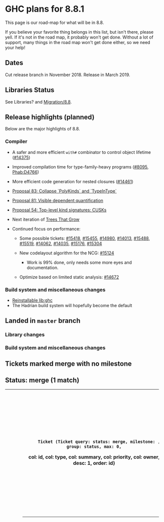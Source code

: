 # GHC plans for 8.8.1






This page is our road-map for what will be in 8.8.



If you believe your favorite thing belongs in this list, but isn't there, please yell.  If it's not in the road map, it probably won't get done.  Without a lot of support, many things in the road map won't get done either, so we need your help!


## Dates



Cut release branch in November 2018. Release in March 2019.


## Libraries Status



See Libraries? and [Migration/8.8](migration/8.8).


## Release highlights (planned)



Below are the major highlights of 8.8.


### Compiler


- A safer and more efficient `with#` combinator to control object lifetime ([\#14375](https://gitlab.staging.haskell.org/ghc/ghc/issues/14375))
- Improved compilation time for type-family-heavy programs ([\#8095](https://gitlab.staging.haskell.org/ghc/ghc/issues/8095), [
  Phab:D4766](https://phabricator.haskell.org/D4766))
- More efficient code generation for nested closures ([\#14461](https://gitlab.staging.haskell.org/ghc/ghc/issues/14461))
- [
  Proposal 83: Collapse \`PolyKinds\` and \`TypeInType\`](https://github.com/ghc-proposals/ghc-proposals/pull/83)
- [
  Proposal 81: Visible dependent quantification](https://github.com/ghc-proposals/ghc-proposals/pull/81)
- [
  Proposal 54: Top-level kind signatures: CUSKs](https://github.com/ghc-proposals/ghc-proposals/pull/54)
- Next iteration of [Trees That Grow](implementing-trees-that-grow)
- Continued focus on performance:

  - Some possible tickets: [\#15418](https://gitlab.staging.haskell.org/ghc/ghc/issues/15418), [\#15455](https://gitlab.staging.haskell.org/ghc/ghc/issues/15455), [\#14980](https://gitlab.staging.haskell.org/ghc/ghc/issues/14980), [\#14013](https://gitlab.staging.haskell.org/ghc/ghc/issues/14013), [\#15488](https://gitlab.staging.haskell.org/ghc/ghc/issues/15488), [\#15519](https://gitlab.staging.haskell.org/ghc/ghc/issues/15519), [\#14062](https://gitlab.staging.haskell.org/ghc/ghc/issues/14062), [\#14035](https://gitlab.staging.haskell.org/ghc/ghc/issues/14035), [\#15176](https://gitlab.staging.haskell.org/ghc/ghc/issues/15176), [\#15304](https://gitlab.staging.haskell.org/ghc/ghc/issues/15304)
  - New codelayout algorithm for the NCG: [\#15124](https://gitlab.staging.haskell.org/ghc/ghc/issues/15124)

    - Work is 99% done, only needs some more eyes and documentation.
  - Optimize based on limited static analysis: [\#14672](https://gitlab.staging.haskell.org/ghc/ghc/issues/14672)

### Build system and miscellaneous changes


- [
  Reinstallable lib:ghc](https://mail.haskell.org/pipermail/ghc-devs/2017-July/014424.html)
- The Hadrian build system will hopefully become the default

## Landed in `master` branch


### Library changes


### Build system and miscellaneous changes


## Tickets marked merge with no milestone




  
  
  
  
  
    

## Status: merge (1 match)


  
  

<table><tr><td>
      </td>
<th>
        
        Ticket (Ticket query: status: merge, milestone: , group: status, max: 0,
col: id, col: type, col: summary, col: priority, col: owner, desc: 1, order: id)
      </th>
<th>
        
        Type (Ticket query: status: merge, milestone: , group: status, max: 0,
col: id, col: type, col: summary, col: priority, col: owner, order: type)
      </th>
<th>
        
        Summary (Ticket query: status: merge, milestone: , group: status,
max: 0, col: id, col: type, col: summary, col: priority, col: owner,
order: summary)
      </th>
<th>
        
        Priority (Ticket query: status: merge, milestone: , group: status,
max: 0, col: id, col: type, col: summary, col: priority, col: owner,
order: priority)
      </th>
<th>
        
        Owner (Ticket query: status: merge, milestone: , group: status, max: 0,
col: id, col: type, col: summary, col: priority, col: owner, order: owner)
      </th>
<td>
    </td>
<td></td>
<td></td>
<td></td>
<td></td></tr>
<tr><td>
                
                  
                    </td>
<th>[\#16094](https://gitlab.staging.haskell.org/ghc/ghc/issues/16094)</th>
<td>
                    
                  
                
                  
                    
                    </td>
<th>
                      
                      
                      
                      
                      
                      
                      
                      
                      bug
                    </th>
<td>
                  
                
                  
                    
                    </td>
<th>
                      [panic! (the 'impossible' happened): for powerpc-unknown-linux getRegister(ppc): I64\[I32\[BaseReg + 812\] + 64\]](https://gitlab.staging.haskell.org/ghc/ghc/issues/16094)
                      
                      
                      
                      
                      
                      
                      
                      
                    </th>
<td>
                  
                
                  
                    
                    </td>
<th>
                      
                      
                      
                      
                      
                      
                      
                      
                      normal
                    </th>
<td>
                  
                
                  
                    
                    </td>
<th>
                      
                      
                      
                      
                      trommler
                      
                      
                      
                      
                    </th>
<td>
                  
                
              </td></tr></table>


  



## Tickets slated for 8.8.1


### merge/patch/upstream




  
  
  
  
  
    

## Status: merge (3 matches)


  
  

<table><tr><td>
      </td>
<th>
        
        Ticket (Ticket query: status: merge, status: patch, status: upstream,
milestone: 8.8.1, group: status, max: 0, col: id, col: type, col: summary,
col: priority, col: differential, col: owner, order: id)
      </th>
<th>
        
        Type (Ticket query: status: merge, status: patch, status: upstream,
milestone: 8.8.1, group: status, max: 0, col: id, col: type, col: summary,
col: priority, col: differential, col: owner, order: type)
      </th>
<th>
        
        Summary (Ticket query: status: merge, status: patch, status: upstream,
milestone: 8.8.1, group: status, max: 0, col: id, col: type, col: summary,
col: priority, col: differential, col: owner, order: summary)
      </th>
<th>
        
        Priority (Ticket query: status: merge, status: patch, status: upstream,
milestone: 8.8.1, group: status, max: 0, col: id, col: type, col: summary,
col: priority, col: differential, col: owner, desc: 1, order: priority)
      </th>
<th>
        
        Differential Rev(s) (Ticket query: status: merge, status: patch,
status: upstream, milestone: 8.8.1, group: status, max: 0, col: id, col: type,
col: summary, col: priority, col: differential, col: owner, order: differential)
      </th>
<th>
        
        Owner (Ticket query: status: merge, status: patch, status: upstream,
milestone: 8.8.1, group: status, max: 0, col: id, col: type, col: summary,
col: priority, col: differential, col: owner, order: owner)
      </th>
<td>
    </td>
<td></td>
<td></td>
<td></td>
<td></td>
<td></td></tr>
<tr><td>
                
                  
                    </td>
<th>[\#15733](https://gitlab.staging.haskell.org/ghc/ghc/issues/15733)</th>
<td>
                    
                  
                
                  
                    
                    </td>
<th>
                      
                      
                      
                      
                      
                      
                      
                      
                      task
                    </th>
<td>
                  
                
                  
                    
                    </td>
<th>
                      [Several links in GHC.Exts.Heap documentation are broken](https://gitlab.staging.haskell.org/ghc/ghc/issues/15733)
                      
                      
                      
                      
                      
                      
                      
                      
                    </th>
<td>
                  
                
                  
                    
                    </td>
<th>
                      
                      
                      
                      
                      
                      
                      
                      
                      normal
                    </th>
<td>
                  
                
                  
                    
                    </td>
<th>
                      
                      
                      
                      
                      
                      
                      D5257
                      
                      
                    </th>
<td>
                  
                
                  
                    
                    </td>
<th>
                      
                      
                      
                      
                      
                      
                      
                      
                      
                    </th>
<td>
                  
                
              </td></tr>
<tr><td>
                
                  
                    </td>
<th>[\#15897](https://gitlab.staging.haskell.org/ghc/ghc/issues/15897)</th>
<td>
                    
                  
                
                  
                    
                    </td>
<th>
                      
                      
                      
                      
                      
                      
                      
                      
                      bug
                    </th>
<td>
                  
                
                  
                    
                    </td>
<th>
                      [Negative MUT time in +RTS -s -RTS when heap profiling is enabled](https://gitlab.staging.haskell.org/ghc/ghc/issues/15897)
                      
                      
                      
                      
                      
                      
                      
                      
                    </th>
<td>
                  
                
                  
                    
                    </td>
<th>
                      
                      
                      
                      
                      
                      
                      
                      
                      normal
                    </th>
<td>
                  
                
                  
                    
                    </td>
<th>
                      
                      
                      
                      
                      
                      
                      
                      
                      
                    </th>
<td>
                  
                
                  
                    
                    </td>
<th>
                      
                      
                      
                      
                      
                      
                      
                      
                      
                    </th>
<td>
                  
                
              </td></tr>
<tr><td>
                
                  
                    </td>
<th>[\#16183](https://gitlab.staging.haskell.org/ghc/ghc/issues/16183)</th>
<td>
                    
                  
                
                  
                    
                    </td>
<th>
                      
                      
                      
                      
                      
                      
                      
                      
                      bug
                    </th>
<td>
                  
                
                  
                    
                    </td>
<th>
                      [GHC HEAD regression: -ddump-splices incorrectly parenthesizes HsKindSig applications](https://gitlab.staging.haskell.org/ghc/ghc/issues/16183)
                      
                      
                      
                      
                      
                      
                      
                      
                    </th>
<td>
                  
                
                  
                    
                    </td>
<th>
                      
                      
                      
                      
                      
                      
                      
                      
                      normal
                    </th>
<td>
                  
                
                  
                    
                    </td>
<th>
                      
                      
                      
                      
                      
                      
                      [
https://gitlab.haskell.org/ghc/ghc/merge\_requests/121](https://gitlab.haskell.org/ghc/ghc/merge_requests/121)
                      
                      
                    </th>
<td>
                  
                
                  
                    
                    </td>
<th>
                      
                      
                      
                      
                      
                      
                      
                      
                      
                    </th>
<td>
                  
                
              </td></tr>
<tr><td>
          </td>
<th>
            
    

## Status: patch (12 matches)


  
          </th>
<td>
        </td>
<td></td>
<td></td>
<td></td>
<td></td>
<td></td>
<td></td>
<td></td>
<td></td>
<td></td>
<td></td></tr>
<tr><td>
      </td>
<th>
        
        Ticket (Ticket query: status: merge, status: patch, status: upstream,
milestone: 8.8.1, group: status, max: 0, col: id, col: type, col: summary,
col: priority, col: differential, col: owner, order: id)
      </th>
<th>
        
        Type (Ticket query: status: merge, status: patch, status: upstream,
milestone: 8.8.1, group: status, max: 0, col: id, col: type, col: summary,
col: priority, col: differential, col: owner, order: type)
      </th>
<th>
        
        Summary (Ticket query: status: merge, status: patch, status: upstream,
milestone: 8.8.1, group: status, max: 0, col: id, col: type, col: summary,
col: priority, col: differential, col: owner, order: summary)
      </th>
<th>
        
        Priority (Ticket query: status: merge, status: patch, status: upstream,
milestone: 8.8.1, group: status, max: 0, col: id, col: type, col: summary,
col: priority, col: differential, col: owner, desc: 1, order: priority)
      </th>
<th>
        
        Differential Rev(s) (Ticket query: status: merge, status: patch,
status: upstream, milestone: 8.8.1, group: status, max: 0, col: id, col: type,
col: summary, col: priority, col: differential, col: owner, order: differential)
      </th>
<th>
        
        Owner (Ticket query: status: merge, status: patch, status: upstream,
milestone: 8.8.1, group: status, max: 0, col: id, col: type, col: summary,
col: priority, col: differential, col: owner, order: owner)
      </th>
<td>
    </td>
<td></td>
<td></td>
<td></td>
<td></td>
<td></td></tr>
<tr><td>
                
                  
                    </td>
<th>[\#16022](https://gitlab.staging.haskell.org/ghc/ghc/issues/16022)</th>
<td>
                    
                  
                
                  
                    
                    </td>
<th>
                      
                      
                      
                      
                      
                      
                      
                      
                      bug
                    </th>
<td>
                  
                
                  
                    
                    </td>
<th>
                      [Hadrian appears to link against libffi unconditionally](https://gitlab.staging.haskell.org/ghc/ghc/issues/16022)
                      
                      
                      
                      
                      
                      
                      
                      
                    </th>
<td>
                  
                
                  
                    
                    </td>
<th>
                      
                      
                      
                      
                      
                      
                      
                      
                      highest
                    </th>
<td>
                  
                
                  
                    
                    </td>
<th>
                      
                      
                      
                      
                      
                      
                      [ Phab:D5427](https://phabricator.haskell.org/D5427)
                      
                      
                    </th>
<td>
                  
                
                  
                    
                    </td>
<th>
                      
                      
                      
                      
                      
                      
                      
                      
                      
                    </th>
<td>
                  
                
              </td></tr>
<tr><td>
                
                  
                    </td>
<th>[\#16188](https://gitlab.staging.haskell.org/ghc/ghc/issues/16188)</th>
<td>
                    
                  
                
                  
                    
                    </td>
<th>
                      
                      
                      
                      
                      
                      
                      
                      
                      bug
                    </th>
<td>
                  
                
                  
                    
                    </td>
<th>
                      [GHC HEAD-only panic (buildKindCoercion)](https://gitlab.staging.haskell.org/ghc/ghc/issues/16188)
                      
                      
                      
                      
                      
                      
                      
                      
                    </th>
<td>
                  
                
                  
                    
                    </td>
<th>
                      
                      
                      
                      
                      
                      
                      
                      
                      highest
                    </th>
<td>
                  
                
                  
                    
                    </td>
<th>
                      
                      
                      
                      
                      
                      
                      [
https://gitlab.haskell.org/ghc/ghc/merge\_requests/207](https://gitlab.haskell.org/ghc/ghc/merge_requests/207)
                      
                      
                    </th>
<td>
                  
                
                  
                    
                    </td>
<th>
                      
                      
                      
                      
                      goldfire
                      
                      
                      
                      
                    </th>
<td>
                  
                
              </td></tr>
<tr><td>
                
                  
                    </td>
<th>[\#16204](https://gitlab.staging.haskell.org/ghc/ghc/issues/16204)</th>
<td>
                    
                  
                
                  
                    
                    </td>
<th>
                      
                      
                      
                      
                      
                      
                      
                      
                      bug
                    </th>
<td>
                  
                
                  
                    
                    </td>
<th>
                      [GHC HEAD-only Core Lint error (Argument value doesn't match argument type)](https://gitlab.staging.haskell.org/ghc/ghc/issues/16204)
                      
                      
                      
                      
                      
                      
                      
                      
                    </th>
<td>
                  
                
                  
                    
                    </td>
<th>
                      
                      
                      
                      
                      
                      
                      
                      
                      highest
                    </th>
<td>
                  
                
                  
                    
                    </td>
<th>
                      
                      
                      
                      
                      
                      
                      [
https://gitlab.haskell.org/ghc/ghc/merge\_requests/207](https://gitlab.haskell.org/ghc/ghc/merge_requests/207)
                      
                      
                    </th>
<td>
                  
                
                  
                    
                    </td>
<th>
                      
                      
                      
                      
                      
                      
                      
                      
                      
                    </th>
<td>
                  
                
              </td></tr>
<tr><td>
                
                  
                    </td>
<th>[\#16218](https://gitlab.staging.haskell.org/ghc/ghc/issues/16218)</th>
<td>
                    
                  
                
                  
                    
                    </td>
<th>
                      
                      
                      
                      
                      
                      
                      
                      
                      bug
                    </th>
<td>
                  
                
                  
                    
                    </td>
<th>
                      [T16180 is broken on Darwin](https://gitlab.staging.haskell.org/ghc/ghc/issues/16218)
                      
                      
                      
                      
                      
                      
                      
                      
                    </th>
<td>
                  
                
                  
                    
                    </td>
<th>
                      
                      
                      
                      
                      
                      
                      
                      
                      highest
                    </th>
<td>
                  
                
                  
                    
                    </td>
<th>
                      
                      
                      
                      
                      
                      
                      [
https://gitlab.haskell.org/ghc/ghc/merge\_requests/195](https://gitlab.haskell.org/ghc/ghc/merge_requests/195)
                      
                      
                    </th>
<td>
                  
                
                  
                    
                    </td>
<th>
                      
                      
                      
                      
                      
                      
                      
                      
                      
                    </th>
<td>
                  
                
              </td></tr>
<tr><td>
                
                  
                    </td>
<th>[\#16225](https://gitlab.staging.haskell.org/ghc/ghc/issues/16225)</th>
<td>
                    
                  
                
                  
                    
                    </td>
<th>
                      
                      
                      
                      
                      
                      
                      
                      
                      bug
                    </th>
<td>
                  
                
                  
                    
                    </td>
<th>
                      [GHC HEAD-only Core Lint error (Trans coercion mis-match)](https://gitlab.staging.haskell.org/ghc/ghc/issues/16225)
                      
                      
                      
                      
                      
                      
                      
                      
                    </th>
<td>
                  
                
                  
                    
                    </td>
<th>
                      
                      
                      
                      
                      
                      
                      
                      
                      highest
                    </th>
<td>
                  
                
                  
                    
                    </td>
<th>
                      
                      
                      
                      
                      
                      
                      [
https://gitlab.haskell.org/ghc/ghc/merge\_requests/207](https://gitlab.haskell.org/ghc/ghc/merge_requests/207)
                      
                      
                    </th>
<td>
                  
                
                  
                    
                    </td>
<th>
                      
                      
                      
                      
                      
                      
                      
                      
                      
                    </th>
<td>
                  
                
              </td></tr>
<tr><td>
                
                  
                    </td>
<th>[\#11126](https://gitlab.staging.haskell.org/ghc/ghc/issues/11126)</th>
<td>
                    
                  
                
                  
                    
                    </td>
<th>
                      
                      
                      
                      
                      
                      
                      
                      
                      bug
                    </th>
<td>
                  
                
                  
                    
                    </td>
<th>
                      [Entered absent arg in a Repa program](https://gitlab.staging.haskell.org/ghc/ghc/issues/11126)
                      
                      
                      
                      
                      
                      
                      
                      
                    </th>
<td>
                  
                
                  
                    
                    </td>
<th>
                      
                      
                      
                      
                      
                      
                      
                      
                      high
                    </th>
<td>
                  
                
                  
                    
                    </td>
<th>
                      
                      
                      
                      
                      
                      
                      [ Phab:D3221](https://phabricator.haskell.org/D3221)
                      
                      
                    </th>
<td>
                  
                
                  
                    
                    </td>
<th>
                      
                      
                      
                      
                      bgamari
                      
                      
                      
                      
                    </th>
<td>
                  
                
              </td></tr>
<tr><td>
                
                  
                    </td>
<th>[\#16195](https://gitlab.staging.haskell.org/ghc/ghc/issues/16195)</th>
<td>
                    
                  
                
                  
                    
                    </td>
<th>
                      
                      
                      
                      
                      
                      
                      
                      
                      bug
                    </th>
<td>
                  
                
                  
                    
                    </td>
<th>
                      [Program with trivial polymorphism leads to out of scope dictionary](https://gitlab.staging.haskell.org/ghc/ghc/issues/16195)
                      
                      
                      
                      
                      
                      
                      
                      
                    </th>
<td>
                  
                
                  
                    
                    </td>
<th>
                      
                      
                      
                      
                      
                      
                      
                      
                      high
                    </th>
<td>
                  
                
                  
                    
                    </td>
<th>
                      
                      
                      
                      
                      
                      
                      
                      
                      
                    </th>
<td>
                  
                
                  
                    
                    </td>
<th>
                      
                      
                      
                      
                      
                      
                      
                      
                      
                    </th>
<td>
                  
                
              </td></tr>
<tr><td>
                
                  
                    </td>
<th>[\#9832](https://gitlab.staging.haskell.org/ghc/ghc/issues/9832)</th>
<td>
                    
                  
                
                  
                    
                    </td>
<th>
                      
                      
                      
                      
                      
                      
                      
                      
                      task
                    </th>
<td>
                  
                
                  
                    
                    </td>
<th>
                      [Get rid of PERL dependency of \`ghc-split\`](https://gitlab.staging.haskell.org/ghc/ghc/issues/9832)
                      
                      
                      
                      
                      
                      
                      
                      
                    </th>
<td>
                  
                
                  
                    
                    </td>
<th>
                      
                      
                      
                      
                      
                      
                      
                      
                      normal
                    </th>
<td>
                  
                
                  
                    
                    </td>
<th>
                      
                      
                      
                      
                      
                      
                      [ Phab:D2768](https://phabricator.haskell.org/D2768)
                      
                      
                    </th>
<td>
                  
                
                  
                    
                    </td>
<th>
                      
                      
                      
                      
                      dobenour
                      
                      
                      
                      
                    </th>
<td>
                  
                
              </td></tr>
<tr><td>
                
                  
                    </td>
<th>[\#10857](https://gitlab.staging.haskell.org/ghc/ghc/issues/10857)</th>
<td>
                    
                  
                
                  
                    
                    </td>
<th>
                      
                      
                      
                      
                      
                      
                      
                      
                      bug
                    </th>
<td>
                  
                
                  
                    
                    </td>
<th>
                      ["ghci -XMonomorphismRestriction" doesn't turn on the monomorphism restriction](https://gitlab.staging.haskell.org/ghc/ghc/issues/10857)
                      
                      
                      
                      
                      
                      
                      
                      
                    </th>
<td>
                  
                
                  
                    
                    </td>
<th>
                      
                      
                      
                      
                      
                      
                      
                      
                      normal
                    </th>
<td>
                  
                
                  
                    
                    </td>
<th>
                      
                      
                      
                      
                      
                      
                      Gitlab Merge Request 35
                      
                      
                    </th>
<td>
                  
                
                  
                    
                    </td>
<th>
                      
                      
                      
                      
                      RolandSenn
                      
                      
                      
                      
                    </th>
<td>
                  
                
              </td></tr>
<tr><td>
                
                  
                    </td>
<th>[\#15656](https://gitlab.staging.haskell.org/ghc/ghc/issues/15656)</th>
<td>
                    
                  
                
                  
                    
                    </td>
<th>
                      
                      
                      
                      
                      
                      
                      
                      
                      task
                    </th>
<td>
                  
                
                  
                    
                    </td>
<th>
                      [Extend -Wall with incomplete-uni-patterns and incomplete-record-updates](https://gitlab.staging.haskell.org/ghc/ghc/issues/15656)
                      
                      
                      
                      
                      
                      
                      
                      
                    </th>
<td>
                  
                
                  
                    
                    </td>
<th>
                      
                      
                      
                      
                      
                      
                      
                      
                      normal
                    </th>
<td>
                  
                
                  
                    
                    </td>
<th>
                      
                      
                      
                      
                      
                      
                      [ Phab:D5415](https://phabricator.haskell.org/D5415)
                      
                      
                    </th>
<td>
                  
                
                  
                    
                    </td>
<th>
                      
                      
                      
                      
                      ckoparkar
                      
                      
                      
                      
                    </th>
<td>
                  
                
              </td></tr>
<tr><td>
                
                  
                    </td>
<th>[\#15896](https://gitlab.staging.haskell.org/ghc/ghc/issues/15896)</th>
<td>
                    
                  
                
                  
                    
                    </td>
<th>
                      
                      
                      
                      
                      
                      
                      
                      
                      task
                    </th>
<td>
                  
                
                  
                    
                    </td>
<th>
                      [GHC API: add function to allow looking up Name for Located RdrName](https://gitlab.staging.haskell.org/ghc/ghc/issues/15896)
                      
                      
                      
                      
                      
                      
                      
                      
                    </th>
<td>
                  
                
                  
                    
                    </td>
<th>
                      
                      
                      
                      
                      
                      
                      
                      
                      normal
                    </th>
<td>
                  
                
                  
                    
                    </td>
<th>
                      
                      
                      
                      
                      
                      
                      [ Phab:D5330](https://phabricator.haskell.org/D5330)
                      
                      
                    </th>
<td>
                  
                
                  
                    
                    </td>
<th>
                      
                      
                      
                      
                      alanz
                      
                      
                      
                      
                    </th>
<td>
                  
                
              </td></tr>
<tr><td>
                
                  
                    </td>
<th>[\#16001](https://gitlab.staging.haskell.org/ghc/ghc/issues/16001)</th>
<td>
                    
                  
                
                  
                    
                    </td>
<th>
                      
                      
                      
                      
                      
                      
                      
                      
                      bug
                    </th>
<td>
                  
                
                  
                    
                    </td>
<th>
                      [hadrian doesn't support setting intree gmp configuration explicitly](https://gitlab.staging.haskell.org/ghc/ghc/issues/16001)
                      
                      
                      
                      
                      
                      
                      
                      
                    </th>
<td>
                  
                
                  
                    
                    </td>
<th>
                      
                      
                      
                      
                      
                      
                      
                      
                      normal
                    </th>
<td>
                  
                
                  
                    
                    </td>
<th>
                      
                      
                      
                      
                      
                      
                      [ Phab:D5417](https://phabricator.haskell.org/D5417)
                      
                      
                    </th>
<td>
                  
                
                  
                    
                    </td>
<th>
                      
                      
                      
                      
                      
                      
                      
                      
                      
                    </th>
<td>
                  
                
              </td></tr>
<tr><td>
          </td>
<th>
            
    

## Status: upstream (5 matches)


  
          </th>
<td>
        </td>
<td></td>
<td></td>
<td></td>
<td></td>
<td></td>
<td></td>
<td></td>
<td></td>
<td></td>
<td></td></tr>
<tr><td>
      </td>
<th>
        
        Ticket (Ticket query: status: merge, status: patch, status: upstream,
milestone: 8.8.1, group: status, max: 0, col: id, col: type, col: summary,
col: priority, col: differential, col: owner, order: id)
      </th>
<th>
        
        Type (Ticket query: status: merge, status: patch, status: upstream,
milestone: 8.8.1, group: status, max: 0, col: id, col: type, col: summary,
col: priority, col: differential, col: owner, order: type)
      </th>
<th>
        
        Summary (Ticket query: status: merge, status: patch, status: upstream,
milestone: 8.8.1, group: status, max: 0, col: id, col: type, col: summary,
col: priority, col: differential, col: owner, order: summary)
      </th>
<th>
        
        Priority (Ticket query: status: merge, status: patch, status: upstream,
milestone: 8.8.1, group: status, max: 0, col: id, col: type, col: summary,
col: priority, col: differential, col: owner, desc: 1, order: priority)
      </th>
<th>
        
        Differential Rev(s) (Ticket query: status: merge, status: patch,
status: upstream, milestone: 8.8.1, group: status, max: 0, col: id, col: type,
col: summary, col: priority, col: differential, col: owner, order: differential)
      </th>
<th>
        
        Owner (Ticket query: status: merge, status: patch, status: upstream,
milestone: 8.8.1, group: status, max: 0, col: id, col: type, col: summary,
col: priority, col: differential, col: owner, order: owner)
      </th>
<td>
    </td>
<td></td>
<td></td>
<td></td>
<td></td>
<td></td></tr>
<tr><td>
                
                  
                    </td>
<th>[\#13897](https://gitlab.staging.haskell.org/ghc/ghc/issues/13897)</th>
<td>
                    
                  
                
                  
                    
                    </td>
<th>
                      
                      
                      
                      
                      
                      
                      
                      
                      task
                    </th>
<td>
                  
                
                  
                    
                    </td>
<th>
                      [Ship check-ppr in bindist and compile during testsuite run](https://gitlab.staging.haskell.org/ghc/ghc/issues/13897)
                      
                      
                      
                      
                      
                      
                      
                      
                    </th>
<td>
                  
                
                  
                    
                    </td>
<th>
                      
                      
                      
                      
                      
                      
                      
                      
                      high
                    </th>
<td>
                  
                
                  
                    
                    </td>
<th>
                      
                      
                      
                      
                      
                      
                      [ Phab:D4039](https://phabricator.haskell.org/D4039)
                      
                      
                    </th>
<td>
                  
                
                  
                    
                    </td>
<th>
                      
                      
                      
                      
                      alanz
                      
                      
                      
                      
                    </th>
<td>
                  
                
              </td></tr>
<tr><td>
                
                  
                    </td>
<th>[\#9775](https://gitlab.staging.haskell.org/ghc/ghc/issues/9775)</th>
<td>
                    
                  
                
                  
                    
                    </td>
<th>
                      
                      
                      
                      
                      
                      
                      
                      
                      bug
                    </th>
<td>
                  
                
                  
                    
                    </td>
<th>
                      ["Failed to remove" errors during Windows build from hsc2hs](https://gitlab.staging.haskell.org/ghc/ghc/issues/9775)
                      
                      
                      
                      
                      
                      
                      
                      
                    </th>
<td>
                  
                
                  
                    
                    </td>
<th>
                      
                      
                      
                      
                      
                      
                      
                      
                      normal
                    </th>
<td>
                  
                
                  
                    
                    </td>
<th>
                      
                      
                      
                      
                      
                      
                      
                      
                      
                    </th>
<td>
                  
                
                  
                    
                    </td>
<th>
                      
                      
                      
                      
                      
                      
                      
                      
                      
                    </th>
<td>
                  
                
              </td></tr>
<tr><td>
                
                  
                    </td>
<th>[\#10822](https://gitlab.staging.haskell.org/ghc/ghc/issues/10822)</th>
<td>
                    
                  
                
                  
                    
                    </td>
<th>
                      
                      
                      
                      
                      
                      
                      
                      
                      bug
                    </th>
<td>
                  
                
                  
                    
                    </td>
<th>
                      [GHC inconsistently handles \\\\?\\ for long paths on Windows](https://gitlab.staging.haskell.org/ghc/ghc/issues/10822)
                      
                      
                      
                      
                      
                      
                      
                      
                    </th>
<td>
                  
                
                  
                    
                    </td>
<th>
                      
                      
                      
                      
                      
                      
                      
                      
                      normal
                    </th>
<td>
                  
                
                  
                    
                    </td>
<th>
                      
                      
                      
                      
                      
                      
                      [ Phab:D4416](https://phabricator.haskell.org/D4416)
                      
                      
                    </th>
<td>
                  
                
                  
                    
                    </td>
<th>
                      
                      
                      
                      
                      
                      
                      
                      
                      
                    </th>
<td>
                  
                
              </td></tr>
<tr><td>
                
                  
                    </td>
<th>[\#12965](https://gitlab.staging.haskell.org/ghc/ghc/issues/12965)</th>
<td>
                    
                  
                
                  
                    
                    </td>
<th>
                      
                      
                      
                      
                      
                      
                      
                      
                      bug
                    </th>
<td>
                  
                
                  
                    
                    </td>
<th>
                      [String merging broken on Windows](https://gitlab.staging.haskell.org/ghc/ghc/issues/12965)
                      
                      
                      
                      
                      
                      
                      
                      
                    </th>
<td>
                  
                
                  
                    
                    </td>
<th>
                      
                      
                      
                      
                      
                      
                      
                      
                      normal
                    </th>
<td>
                  
                
                  
                    
                    </td>
<th>
                      
                      
                      
                      
                      
                      
                      [ Phab:D3384](https://phabricator.haskell.org/D3384)
                      
                      
                    </th>
<td>
                  
                
                  
                    
                    </td>
<th>
                      
                      
                      
                      
                      
                      
                      
                      
                      
                    </th>
<td>
                  
                
              </td></tr>
<tr><td>
                
                  
                    </td>
<th>[\#15074](https://gitlab.staging.haskell.org/ghc/ghc/issues/15074)</th>
<td>
                    
                  
                
                  
                    
                    </td>
<th>
                      
                      
                      
                      
                      
                      
                      
                      
                      bug
                    </th>
<td>
                  
                
                  
                    
                    </td>
<th>
                      [Possible uninitialised values in ffi64.c](https://gitlab.staging.haskell.org/ghc/ghc/issues/15074)
                      
                      
                      
                      
                      
                      
                      
                      
                    </th>
<td>
                  
                
                  
                    
                    </td>
<th>
                      
                      
                      
                      
                      
                      
                      
                      
                      normal
                    </th>
<td>
                  
                
                  
                    
                    </td>
<th>
                      
                      
                      
                      
                      
                      
                      
                      
                      
                    </th>
<td>
                  
                
                  
                    
                    </td>
<th>
                      
                      
                      
                      
                      
                      
                      
                      
                      
                    </th>
<td>
                  
                
              </td></tr></table>


  



### new




  
  
  
  
  
    

## Status: new (35 matches)


  
  

<table><tr><td>
      </td>
<th>
        
        Ticket (Ticket query: status: new, milestone: 8.8.1, group: status,
max: 0, col: id, col: type, col: summary, col: priority, col: owner, order: id)
      </th>
<th>
        
        Type (Ticket query: status: new, milestone: 8.8.1, group: status,
max: 0, col: id, col: type, col: summary, col: priority, col: owner,
order: type)
      </th>
<th>
        
        Summary (Ticket query: status: new, milestone: 8.8.1, group: status,
max: 0, col: id, col: type, col: summary, col: priority, col: owner,
order: summary)
      </th>
<th>
        
        Priority (Ticket query: status: new, milestone: 8.8.1, group: status,
max: 0, col: id, col: type, col: summary, col: priority, col: owner, desc: 1,
order: priority)
      </th>
<th>
        
        Owner (Ticket query: status: new, milestone: 8.8.1, group: status,
max: 0, col: id, col: type, col: summary, col: priority, col: owner,
order: owner)
      </th>
<td>
    </td>
<td></td>
<td></td>
<td></td>
<td></td></tr>
<tr><td>
                
                  
                    </td>
<th>[\#14375](https://gitlab.staging.haskell.org/ghc/ghc/issues/14375)</th>
<td>
                    
                  
                
                  
                    
                    </td>
<th>
                      
                      
                      
                      
                      
                      
                      
                      
                      bug
                    </th>
<td>
                  
                
                  
                    
                    </td>
<th>
                      [Implement with\# primop](https://gitlab.staging.haskell.org/ghc/ghc/issues/14375)
                      
                      
                      
                      
                      
                      
                      
                      
                    </th>
<td>
                  
                
                  
                    
                    </td>
<th>
                      
                      
                      
                      
                      
                      
                      
                      
                      highest
                    </th>
<td>
                  
                
                  
                    
                    </td>
<th>
                      
                      
                      
                      
                      bgamari
                      
                      
                      
                      
                    </th>
<td>
                  
                
              </td></tr>
<tr><td>
                
                  
                    </td>
<th>[\#15064](https://gitlab.staging.haskell.org/ghc/ghc/issues/15064)</th>
<td>
                    
                  
                
                  
                    
                    </td>
<th>
                      
                      
                      
                      
                      
                      
                      
                      
                      bug
                    </th>
<td>
                  
                
                  
                    
                    </td>
<th>
                      [T8089 mysteriously fails when GHC is built with LLVM](https://gitlab.staging.haskell.org/ghc/ghc/issues/15064)
                      
                      
                      
                      
                      
                      
                      
                      
                    </th>
<td>
                  
                
                  
                    
                    </td>
<th>
                      
                      
                      
                      
                      
                      
                      
                      
                      highest
                    </th>
<td>
                  
                
                  
                    
                    </td>
<th>
                      
                      
                      
                      
                      osa1
                      
                      
                      
                      
                    </th>
<td>
                  
                
              </td></tr>
<tr><td>
                
                  
                    </td>
<th>[\#15779](https://gitlab.staging.haskell.org/ghc/ghc/issues/15779)</th>
<td>
                    
                  
                
                  
                    
                    </td>
<th>
                      
                      
                      
                      
                      
                      
                      
                      
                      task
                    </th>
<td>
                  
                
                  
                    
                    </td>
<th>
                      [Follow-ups to D5169](https://gitlab.staging.haskell.org/ghc/ghc/issues/15779)
                      
                      
                      
                      
                      
                      
                      
                      
                    </th>
<td>
                  
                
                  
                    
                    </td>
<th>
                      
                      
                      
                      
                      
                      
                      
                      
                      highest
                    </th>
<td>
                  
                
                  
                    
                    </td>
<th>
                      
                      
                      
                      
                      
                      
                      
                      
                      
                    </th>
<td>
                  
                
              </td></tr>
<tr><td>
                
                  
                    </td>
<th>[\#15919](https://gitlab.staging.haskell.org/ghc/ghc/issues/15919)</th>
<td>
                    
                  
                
                  
                    
                    </td>
<th>
                      
                      
                      
                      
                      
                      
                      
                      
                      task
                    </th>
<td>
                  
                
                  
                    
                    </td>
<th>
                      [Deprecate split objects](https://gitlab.staging.haskell.org/ghc/ghc/issues/15919)
                      
                      
                      
                      
                      
                      
                      
                      
                    </th>
<td>
                  
                
                  
                    
                    </td>
<th>
                      
                      
                      
                      
                      
                      
                      
                      
                      highest
                    </th>
<td>
                  
                
                  
                    
                    </td>
<th>
                      
                      
                      
                      
                      
                      
                      
                      
                      
                    </th>
<td>
                  
                
              </td></tr>
<tr><td>
                
                  
                    </td>
<th>[\#15948](https://gitlab.staging.haskell.org/ghc/ghc/issues/15948)</th>
<td>
                    
                  
                
                  
                    
                    </td>
<th>
                      
                      
                      
                      
                      
                      
                      
                      
                      bug
                    </th>
<td>
                  
                
                  
                    
                    </td>
<th>
                      [Hadrian build fails on Windows when invoked without --configure flag](https://gitlab.staging.haskell.org/ghc/ghc/issues/15948)
                      
                      
                      
                      
                      
                      
                      
                      
                    </th>
<td>
                  
                
                  
                    
                    </td>
<th>
                      
                      
                      
                      
                      
                      
                      
                      
                      highest
                    </th>
<td>
                  
                
                  
                    
                    </td>
<th>
                      
                      
                      
                      
                      
                      
                      
                      
                      
                    </th>
<td>
                  
                
              </td></tr>
<tr><td>
                
                  
                    </td>
<th>[\#16051](https://gitlab.staging.haskell.org/ghc/ghc/issues/16051)</th>
<td>
                    
                  
                
                  
                    
                    </td>
<th>
                      
                      
                      
                      
                      
                      
                      
                      
                      bug
                    </th>
<td>
                  
                
                  
                    
                    </td>
<th>
                      [Cross compilation broken under Hadrian](https://gitlab.staging.haskell.org/ghc/ghc/issues/16051)
                      
                      
                      
                      
                      
                      
                      
                      
                    </th>
<td>
                  
                
                  
                    
                    </td>
<th>
                      
                      
                      
                      
                      
                      
                      
                      
                      highest
                    </th>
<td>
                  
                
                  
                    
                    </td>
<th>
                      
                      
                      
                      
                      
                      
                      
                      
                      
                    </th>
<td>
                  
                
              </td></tr>
<tr><td>
                
                  
                    </td>
<th>[\#16058](https://gitlab.staging.haskell.org/ghc/ghc/issues/16058)</th>
<td>
                    
                  
                
                  
                    
                    </td>
<th>
                      
                      
                      
                      
                      
                      
                      
                      
                      bug
                    </th>
<td>
                  
                
                  
                    
                    </td>
<th>
                      [GHC built on macOS Mojave nondeterministically segfaults](https://gitlab.staging.haskell.org/ghc/ghc/issues/16058)
                      
                      
                      
                      
                      
                      
                      
                      
                    </th>
<td>
                  
                
                  
                    
                    </td>
<th>
                      
                      
                      
                      
                      
                      
                      
                      
                      highest
                    </th>
<td>
                  
                
                  
                    
                    </td>
<th>
                      
                      
                      
                      
                      
                      
                      
                      
                      
                    </th>
<td>
                  
                
              </td></tr>
<tr><td>
                
                  
                    </td>
<th>[\#16201](https://gitlab.staging.haskell.org/ghc/ghc/issues/16201)</th>
<td>
                    
                  
                
                  
                    
                    </td>
<th>
                      
                      
                      
                      
                      
                      
                      
                      
                      bug
                    </th>
<td>
                  
                
                  
                    
                    </td>
<th>
                      [ghci063 failing on Darwin](https://gitlab.staging.haskell.org/ghc/ghc/issues/16201)
                      
                      
                      
                      
                      
                      
                      
                      
                    </th>
<td>
                  
                
                  
                    
                    </td>
<th>
                      
                      
                      
                      
                      
                      
                      
                      
                      highest
                    </th>
<td>
                  
                
                  
                    
                    </td>
<th>
                      
                      
                      
                      
                      
                      
                      
                      
                      
                    </th>
<td>
                  
                
              </td></tr>
<tr><td>
                
                  
                    </td>
<th>[\#8095](https://gitlab.staging.haskell.org/ghc/ghc/issues/8095)</th>
<td>
                    
                  
                
                  
                    
                    </td>
<th>
                      
                      
                      
                      
                      
                      
                      
                      
                      bug
                    </th>
<td>
                  
                
                  
                    
                    </td>
<th>
                      [TypeFamilies painfully slow](https://gitlab.staging.haskell.org/ghc/ghc/issues/8095)
                      
                      
                      
                      
                      
                      
                      
                      
                    </th>
<td>
                  
                
                  
                    
                    </td>
<th>
                      
                      
                      
                      
                      
                      
                      
                      
                      high
                    </th>
<td>
                  
                
                  
                    
                    </td>
<th>
                      
                      
                      
                      
                      goldfire
                      
                      
                      
                      
                    </th>
<td>
                  
                
              </td></tr>
<tr><td>
                
                  
                    </td>
<th>[\#8949](https://gitlab.staging.haskell.org/ghc/ghc/issues/8949)</th>
<td>
                    
                  
                
                  
                    
                    </td>
<th>
                      
                      
                      
                      
                      
                      
                      
                      
                      bug
                    </th>
<td>
                  
                
                  
                    
                    </td>
<th>
                      [switch -msse2 to be on by default](https://gitlab.staging.haskell.org/ghc/ghc/issues/8949)
                      
                      
                      
                      
                      
                      
                      
                      
                    </th>
<td>
                  
                
                  
                    
                    </td>
<th>
                      
                      
                      
                      
                      
                      
                      
                      
                      high
                    </th>
<td>
                  
                
                  
                    
                    </td>
<th>
                      
                      
                      
                      
                      
                      
                      
                      
                      
                    </th>
<td>
                  
                
              </td></tr>
<tr><td>
                
                  
                    </td>
<th>[\#12758](https://gitlab.staging.haskell.org/ghc/ghc/issues/12758)</th>
<td>
                    
                  
                
                  
                    
                    </td>
<th>
                      
                      
                      
                      
                      
                      
                      
                      
                      task
                    </th>
<td>
                  
                
                  
                    
                    </td>
<th>
                      [Bring sanity to our performance testsuite](https://gitlab.staging.haskell.org/ghc/ghc/issues/12758)
                      
                      
                      
                      
                      
                      
                      
                      
                    </th>
<td>
                  
                
                  
                    
                    </td>
<th>
                      
                      
                      
                      
                      
                      
                      
                      
                      high
                    </th>
<td>
                  
                
                  
                    
                    </td>
<th>
                      
                      
                      
                      
                      
                      
                      
                      
                      
                    </th>
<td>
                  
                
              </td></tr>
<tr><td>
                
                  
                    </td>
<th>[\#13253](https://gitlab.staging.haskell.org/ghc/ghc/issues/13253)</th>
<td>
                    
                  
                
                  
                    
                    </td>
<th>
                      
                      
                      
                      
                      
                      
                      
                      
                      bug
                    </th>
<td>
                  
                
                  
                    
                    </td>
<th>
                      [Exponential compilation time with RWST & ReaderT stack with \`-02\`](https://gitlab.staging.haskell.org/ghc/ghc/issues/13253)
                      
                      
                      
                      
                      
                      
                      
                      
                    </th>
<td>
                  
                
                  
                    
                    </td>
<th>
                      
                      
                      
                      
                      
                      
                      
                      
                      high
                    </th>
<td>
                  
                
                  
                    
                    </td>
<th>
                      
                      
                      
                      
                      bgamari, osa1
                      
                      
                      
                      
                    </th>
<td>
                  
                
              </td></tr>
<tr><td>
                
                  
                    </td>
<th>[\#13786](https://gitlab.staging.haskell.org/ghc/ghc/issues/13786)</th>
<td>
                    
                  
                
                  
                    
                    </td>
<th>
                      
                      
                      
                      
                      
                      
                      
                      
                      bug
                    </th>
<td>
                  
                
                  
                    
                    </td>
<th>
                      [GHCi linker is dependent upon object file order](https://gitlab.staging.haskell.org/ghc/ghc/issues/13786)
                      
                      
                      
                      
                      
                      
                      
                      
                    </th>
<td>
                  
                
                  
                    
                    </td>
<th>
                      
                      
                      
                      
                      
                      
                      
                      
                      high
                    </th>
<td>
                  
                
                  
                    
                    </td>
<th>
                      
                      
                      
                      
                      
                      
                      
                      
                      
                    </th>
<td>
                  
                
              </td></tr>
<tr><td>
                
                  
                    </td>
<th>[\#14069](https://gitlab.staging.haskell.org/ghc/ghc/issues/14069)</th>
<td>
                    
                  
                
                  
                    
                    </td>
<th>
                      
                      
                      
                      
                      
                      
                      
                      
                      bug
                    </th>
<td>
                  
                
                  
                    
                    </td>
<th>
                      [RTS linker maps code as writable](https://gitlab.staging.haskell.org/ghc/ghc/issues/14069)
                      
                      
                      
                      
                      
                      
                      
                      
                    </th>
<td>
                  
                
                  
                    
                    </td>
<th>
                      
                      
                      
                      
                      
                      
                      
                      
                      high
                    </th>
<td>
                  
                
                  
                    
                    </td>
<th>
                      
                      
                      
                      
                      
                      
                      
                      
                      
                    </th>
<td>
                  
                
              </td></tr>
<tr><td>
                
                  
                    </td>
<th>[\#14974](https://gitlab.staging.haskell.org/ghc/ghc/issues/14974)</th>
<td>
                    
                  
                
                  
                    
                    </td>
<th>
                      
                      
                      
                      
                      
                      
                      
                      
                      bug
                    </th>
<td>
                  
                
                  
                    
                    </td>
<th>
                      [2-fold memory usage regression GHC 8.2.2 -\> GHC 8.4.1 compiling \`mmark\` package](https://gitlab.staging.haskell.org/ghc/ghc/issues/14974)
                      
                      
                      
                      
                      
                      
                      
                      
                    </th>
<td>
                  
                
                  
                    
                    </td>
<th>
                      
                      
                      
                      
                      
                      
                      
                      
                      high
                    </th>
<td>
                  
                
                  
                    
                    </td>
<th>
                      
                      
                      
                      
                      davide
                      
                      
                      
                      
                    </th>
<td>
                  
                
              </td></tr>
<tr><td>
                
                  
                    </td>
<th>[\#15059](https://gitlab.staging.haskell.org/ghc/ghc/issues/15059)</th>
<td>
                    
                  
                
                  
                    
                    </td>
<th>
                      
                      
                      
                      
                      
                      
                      
                      
                      bug
                    </th>
<td>
                  
                
                  
                    
                    </td>
<th>
                      [ghcpkg05 fails](https://gitlab.staging.haskell.org/ghc/ghc/issues/15059)
                      
                      
                      
                      
                      
                      
                      
                      
                    </th>
<td>
                  
                
                  
                    
                    </td>
<th>
                      
                      
                      
                      
                      
                      
                      
                      
                      high
                    </th>
<td>
                  
                
                  
                    
                    </td>
<th>
                      
                      
                      
                      
                      
                      
                      
                      
                      
                    </th>
<td>
                  
                
              </td></tr>
<tr><td>
                
                  
                    </td>
<th>[\#15262](https://gitlab.staging.haskell.org/ghc/ghc/issues/15262)</th>
<td>
                    
                  
                
                  
                    
                    </td>
<th>
                      
                      
                      
                      
                      
                      
                      
                      
                      bug
                    </th>
<td>
                  
                
                  
                    
                    </td>
<th>
                      [GHC and iserv cannot agree on what an Integer is; insanity ensues](https://gitlab.staging.haskell.org/ghc/ghc/issues/15262)
                      
                      
                      
                      
                      
                      
                      
                      
                    </th>
<td>
                  
                
                  
                    
                    </td>
<th>
                      
                      
                      
                      
                      
                      
                      
                      
                      high
                    </th>
<td>
                  
                
                  
                    
                    </td>
<th>
                      
                      
                      
                      
                      
                      
                      
                      
                      
                    </th>
<td>
                  
                
              </td></tr>
<tr><td>
                
                  
                    </td>
<th>[\#15383](https://gitlab.staging.haskell.org/ghc/ghc/issues/15383)</th>
<td>
                    
                  
                
                  
                    
                    </td>
<th>
                      
                      
                      
                      
                      
                      
                      
                      
                      bug
                    </th>
<td>
                  
                
                  
                    
                    </td>
<th>
                      [T3171 doesn't terminate with Interrupted message on Darwin](https://gitlab.staging.haskell.org/ghc/ghc/issues/15383)
                      
                      
                      
                      
                      
                      
                      
                      
                    </th>
<td>
                  
                
                  
                    
                    </td>
<th>
                      
                      
                      
                      
                      
                      
                      
                      
                      high
                    </th>
<td>
                  
                
                  
                    
                    </td>
<th>
                      
                      
                      
                      
                      
                      
                      
                      
                      
                    </th>
<td>
                  
                
              </td></tr>
<tr><td>
                
                  
                    </td>
<th>[\#15442](https://gitlab.staging.haskell.org/ghc/ghc/issues/15442)</th>
<td>
                    
                  
                
                  
                    
                    </td>
<th>
                      
                      
                      
                      
                      
                      
                      
                      
                      bug
                    </th>
<td>
                  
                
                  
                    
                    </td>
<th>
                      [GhcStage3HcOpts passed to ghc-stage1](https://gitlab.staging.haskell.org/ghc/ghc/issues/15442)
                      
                      
                      
                      
                      
                      
                      
                      
                    </th>
<td>
                  
                
                  
                    
                    </td>
<th>
                      
                      
                      
                      
                      
                      
                      
                      
                      high
                    </th>
<td>
                  
                
                  
                    
                    </td>
<th>
                      
                      
                      
                      
                      
                      
                      
                      
                      
                    </th>
<td>
                  
                
              </td></tr>
<tr><td>
                
                  
                    </td>
<th>[\#15503](https://gitlab.staging.haskell.org/ghc/ghc/issues/15503)</th>
<td>
                    
                  
                
                  
                    
                    </td>
<th>
                      
                      
                      
                      
                      
                      
                      
                      
                      bug
                    </th>
<td>
                  
                
                  
                    
                    </td>
<th>
                      [interpreter: sequence\_ (replicate 100000000 (return ()))  gobbles up memory](https://gitlab.staging.haskell.org/ghc/ghc/issues/15503)
                      
                      
                      
                      
                      
                      
                      
                      
                    </th>
<td>
                  
                
                  
                    
                    </td>
<th>
                      
                      
                      
                      
                      
                      
                      
                      
                      high
                    </th>
<td>
                  
                
                  
                    
                    </td>
<th>
                      
                      
                      
                      
                      osa1
                      
                      
                      
                      
                    </th>
<td>
                  
                
              </td></tr>
<tr><td>
                
                  
                    </td>
<th>[\#15577](https://gitlab.staging.haskell.org/ghc/ghc/issues/15577)</th>
<td>
                    
                  
                
                  
                    
                    </td>
<th>
                      
                      
                      
                      
                      
                      
                      
                      
                      bug
                    </th>
<td>
                  
                
                  
                    
                    </td>
<th>
                      [TypeApplications-related infinite loop (GHC 8.6+ only)](https://gitlab.staging.haskell.org/ghc/ghc/issues/15577)
                      
                      
                      
                      
                      
                      
                      
                      
                    </th>
<td>
                  
                
                  
                    
                    </td>
<th>
                      
                      
                      
                      
                      
                      
                      
                      
                      high
                    </th>
<td>
                  
                
                  
                    
                    </td>
<th>
                      
                      
                      
                      
                      
                      
                      
                      
                      
                    </th>
<td>
                  
                
              </td></tr>
<tr><td>
                
                  
                    </td>
<th>[\#15703](https://gitlab.staging.haskell.org/ghc/ghc/issues/15703)</th>
<td>
                    
                  
                
                  
                    
                    </td>
<th>
                      
                      
                      
                      
                      
                      
                      
                      
                      bug
                    </th>
<td>
                  
                
                  
                    
                    </td>
<th>
                      [Significant compilation time blowup when refactoring singletons-heavy code](https://gitlab.staging.haskell.org/ghc/ghc/issues/15703)
                      
                      
                      
                      
                      
                      
                      
                      
                    </th>
<td>
                  
                
                  
                    
                    </td>
<th>
                      
                      
                      
                      
                      
                      
                      
                      
                      high
                    </th>
<td>
                  
                
                  
                    
                    </td>
<th>
                      
                      
                      
                      
                      
                      
                      
                      
                      
                    </th>
<td>
                  
                
              </td></tr>
<tr><td>
                
                  
                    </td>
<th>[\#15971](https://gitlab.staging.haskell.org/ghc/ghc/issues/15971)</th>
<td>
                    
                  
                
                  
                    
                    </td>
<th>
                      
                      
                      
                      
                      
                      
                      
                      
                      bug
                    </th>
<td>
                  
                
                  
                    
                    </td>
<th>
                      [Hadrian fails Shake's linter on Windows](https://gitlab.staging.haskell.org/ghc/ghc/issues/15971)
                      
                      
                      
                      
                      
                      
                      
                      
                    </th>
<td>
                  
                
                  
                    
                    </td>
<th>
                      
                      
                      
                      
                      
                      
                      
                      
                      high
                    </th>
<td>
                  
                
                  
                    
                    </td>
<th>
                      
                      
                      
                      
                      
                      
                      
                      
                      
                    </th>
<td>
                  
                
              </td></tr>
<tr><td>
                
                  
                    </td>
<th>[\#15982](https://gitlab.staging.haskell.org/ghc/ghc/issues/15982)</th>
<td>
                    
                  
                
                  
                    
                    </td>
<th>
                      
                      
                      
                      
                      
                      
                      
                      
                      bug
                    </th>
<td>
                  
                
                  
                    
                    </td>
<th>
                      [Hadrian's \`--configure\` flag is broken on Windows](https://gitlab.staging.haskell.org/ghc/ghc/issues/15982)
                      
                      
                      
                      
                      
                      
                      
                      
                    </th>
<td>
                  
                
                  
                    
                    </td>
<th>
                      
                      
                      
                      
                      
                      
                      
                      
                      high
                    </th>
<td>
                  
                
                  
                    
                    </td>
<th>
                      
                      
                      
                      
                      
                      
                      
                      
                      
                    </th>
<td>
                  
                
              </td></tr>
<tr><td>
                
                  
                    </td>
<th>[\#16037](https://gitlab.staging.haskell.org/ghc/ghc/issues/16037)</th>
<td>
                    
                  
                
                  
                    
                    </td>
<th>
                      
                      
                      
                      
                      
                      
                      
                      
                      bug
                    </th>
<td>
                  
                
                  
                    
                    </td>
<th>
                      [memcpy test inexplicably failing](https://gitlab.staging.haskell.org/ghc/ghc/issues/16037)
                      
                      
                      
                      
                      
                      
                      
                      
                    </th>
<td>
                  
                
                  
                    
                    </td>
<th>
                      
                      
                      
                      
                      
                      
                      
                      
                      high
                    </th>
<td>
                  
                
                  
                    
                    </td>
<th>
                      
                      
                      
                      
                      
                      
                      
                      
                      
                    </th>
<td>
                  
                
              </td></tr>
<tr><td>
                
                  
                    </td>
<th>[\#16073](https://gitlab.staging.haskell.org/ghc/ghc/issues/16073)</th>
<td>
                    
                  
                
                  
                    
                    </td>
<th>
                      
                      
                      
                      
                      
                      
                      
                      
                      bug
                    </th>
<td>
                  
                
                  
                    
                    </td>
<th>
                      [Hadrian build fails on Windows](https://gitlab.staging.haskell.org/ghc/ghc/issues/16073)
                      
                      
                      
                      
                      
                      
                      
                      
                    </th>
<td>
                  
                
                  
                    
                    </td>
<th>
                      
                      
                      
                      
                      
                      
                      
                      
                      high
                    </th>
<td>
                  
                
                  
                    
                    </td>
<th>
                      
                      
                      
                      
                      
                      
                      
                      
                      
                    </th>
<td>
                  
                
              </td></tr>
<tr><td>
                
                  
                    </td>
<th>[\#16085](https://gitlab.staging.haskell.org/ghc/ghc/issues/16085)</th>
<td>
                    
                  
                
                  
                    
                    </td>
<th>
                      
                      
                      
                      
                      
                      
                      
                      
                      bug
                    </th>
<td>
                  
                
                  
                    
                    </td>
<th>
                      [ffi018\_ghci fails when unregisterised](https://gitlab.staging.haskell.org/ghc/ghc/issues/16085)
                      
                      
                      
                      
                      
                      
                      
                      
                    </th>
<td>
                  
                
                  
                    
                    </td>
<th>
                      
                      
                      
                      
                      
                      
                      
                      
                      high
                    </th>
<td>
                  
                
                  
                    
                    </td>
<th>
                      
                      
                      
                      
                      
                      
                      
                      
                      
                    </th>
<td>
                  
                
              </td></tr>
<tr><td>
                
                  
                    </td>
<th>[\#16112](https://gitlab.staging.haskell.org/ghc/ghc/issues/16112)</th>
<td>
                    
                  
                
                  
                    
                    </td>
<th>
                      
                      
                      
                      
                      
                      
                      
                      
                      bug
                    </th>
<td>
                  
                
                  
                    
                    </td>
<th>
                      [T11334b fails in the devel2 way](https://gitlab.staging.haskell.org/ghc/ghc/issues/16112)
                      
                      
                      
                      
                      
                      
                      
                      
                    </th>
<td>
                  
                
                  
                    
                    </td>
<th>
                      
                      
                      
                      
                      
                      
                      
                      
                      high
                    </th>
<td>
                  
                
                  
                    
                    </td>
<th>
                      
                      
                      
                      
                      
                      
                      
                      
                      
                    </th>
<td>
                  
                
              </td></tr>
<tr><td>
                
                  
                    </td>
<th>[\#16113](https://gitlab.staging.haskell.org/ghc/ghc/issues/16113)</th>
<td>
                    
                  
                
                  
                    
                    </td>
<th>
                      
                      
                      
                      
                      
                      
                      
                      
                      bug
                    </th>
<td>
                  
                
                  
                    
                    </td>
<th>
                      [T14740 fails in debugged compiler](https://gitlab.staging.haskell.org/ghc/ghc/issues/16113)
                      
                      
                      
                      
                      
                      
                      
                      
                    </th>
<td>
                  
                
                  
                    
                    </td>
<th>
                      
                      
                      
                      
                      
                      
                      
                      
                      high
                    </th>
<td>
                  
                
                  
                    
                    </td>
<th>
                      
                      
                      
                      
                      
                      
                      
                      
                      
                    </th>
<td>
                  
                
              </td></tr>
<tr><td>
                
                  
                    </td>
<th>[\#15990](https://gitlab.staging.haskell.org/ghc/ghc/issues/15990)</th>
<td>
                    
                  
                
                  
                    
                    </td>
<th>
                      
                      
                      
                      
                      
                      
                      
                      
                      bug
                    </th>
<td>
                  
                
                  
                    
                    </td>
<th>
                      [Dynamically built GHC crashes on MacOS](https://gitlab.staging.haskell.org/ghc/ghc/issues/15990)
                      
                      
                      
                      
                      
                      
                      
                      
                    </th>
<td>
                  
                
                  
                    
                    </td>
<th>
                      
                      
                      
                      
                      
                      
                      
                      
                      normal
                    </th>
<td>
                  
                
                  
                    
                    </td>
<th>
                      
                      
                      
                      
                      
                      
                      
                      
                      
                    </th>
<td>
                  
                
              </td></tr>
<tr><td>
                
                  
                    </td>
<th>[\#16165](https://gitlab.staging.haskell.org/ghc/ghc/issues/16165)</th>
<td>
                    
                  
                
                  
                    
                    </td>
<th>
                      
                      
                      
                      
                      
                      
                      
                      
                      task
                    </th>
<td>
                  
                
                  
                    
                    </td>
<th>
                      [Move Hadrian (github) wiki information to in-tree docs](https://gitlab.staging.haskell.org/ghc/ghc/issues/16165)
                      
                      
                      
                      
                      
                      
                      
                      
                    </th>
<td>
                  
                
                  
                    
                    </td>
<th>
                      
                      
                      
                      
                      
                      
                      
                      
                      normal
                    </th>
<td>
                  
                
                  
                    
                    </td>
<th>
                      
                      
                      
                      
                      
                      
                      
                      
                      
                    </th>
<td>
                  
                
              </td></tr>
<tr><td>
                
                  
                    </td>
<th>[\#16212](https://gitlab.staging.haskell.org/ghc/ghc/issues/16212)</th>
<td>
                    
                  
                
                  
                    
                    </td>
<th>
                      
                      
                      
                      
                      
                      
                      
                      
                      bug
                    </th>
<td>
                  
                
                  
                    
                    </td>
<th>
                      [API Annotations: Parens not attached correctly for ClassDecl](https://gitlab.staging.haskell.org/ghc/ghc/issues/16212)
                      
                      
                      
                      
                      
                      
                      
                      
                    </th>
<td>
                  
                
                  
                    
                    </td>
<th>
                      
                      
                      
                      
                      
                      
                      
                      
                      normal
                    </th>
<td>
                  
                
                  
                    
                    </td>
<th>
                      
                      
                      
                      
                      alanz
                      
                      
                      
                      
                    </th>
<td>
                  
                
              </td></tr>
<tr><td>
                
                  
                    </td>
<th>[\#16217](https://gitlab.staging.haskell.org/ghc/ghc/issues/16217)</th>
<td>
                    
                  
                
                  
                    
                    </td>
<th>
                      
                      
                      
                      
                      
                      
                      
                      
                      task
                    </th>
<td>
                  
                
                  
                    
                    </td>
<th>
                      [check-api-annotations should check that an annotation does not precede its span](https://gitlab.staging.haskell.org/ghc/ghc/issues/16217)
                      
                      
                      
                      
                      
                      
                      
                      
                    </th>
<td>
                  
                
                  
                    
                    </td>
<th>
                      
                      
                      
                      
                      
                      
                      
                      
                      normal
                    </th>
<td>
                  
                
                  
                    
                    </td>
<th>
                      
                      
                      
                      
                      
                      
                      
                      
                      
                    </th>
<td>
                  
                
              </td></tr>
<tr><td>
                
                  
                    </td>
<th>[\#16230](https://gitlab.staging.haskell.org/ghc/ghc/issues/16230)</th>
<td>
                    
                  
                
                  
                    
                    </td>
<th>
                      
                      
                      
                      
                      
                      
                      
                      
                      bug
                    </th>
<td>
                  
                
                  
                    
                    </td>
<th>
                      [API Annotations: more explicit foralls fixup](https://gitlab.staging.haskell.org/ghc/ghc/issues/16230)
                      
                      
                      
                      
                      
                      
                      
                      
                    </th>
<td>
                  
                
                  
                    
                    </td>
<th>
                      
                      
                      
                      
                      
                      
                      
                      
                      normal
                    </th>
<td>
                  
                
                  
                    
                    </td>
<th>
                      
                      
                      
                      
                      alanz
                      
                      
                      
                      
                    </th>
<td>
                  
                
              </td></tr>
<tr><td>
                
                  
                    </td>
<th>[\#16236](https://gitlab.staging.haskell.org/ghc/ghc/issues/16236)</th>
<td>
                    
                  
                
                  
                    
                    </td>
<th>
                      
                      
                      
                      
                      
                      
                      
                      
                      bug
                    </th>
<td>
                  
                
                  
                    
                    </td>
<th>
                      [API Annotations: AnnAt disconnected for TYPEAPP](https://gitlab.staging.haskell.org/ghc/ghc/issues/16236)
                      
                      
                      
                      
                      
                      
                      
                      
                    </th>
<td>
                  
                
                  
                    
                    </td>
<th>
                      
                      
                      
                      
                      
                      
                      
                      
                      normal
                    </th>
<td>
                  
                
                  
                    
                    </td>
<th>
                      
                      
                      
                      
                      alanz
                      
                      
                      
                      
                    </th>
<td>
                  
                
              </td></tr></table>


  



### infoneeded




  
  
  
  
  
    
  
  

<table><tr><td>
      </td>
<th>
        
        Ticket (Ticket query: status: infoneeded, milestone: 8.8.1,
group: status, max: 0, col: id, col: type, col: summary, col: priority,
col: owner, order: id)
      </th>
<th>
        
        Type (Ticket query: status: infoneeded, milestone: 8.8.1, group: status,
max: 0, col: id, col: type, col: summary, col: priority, col: owner,
order: type)
      </th>
<th>
        
        Summary (Ticket query: status: infoneeded, milestone: 8.8.1,
group: status, max: 0, col: id, col: type, col: summary, col: priority,
col: owner, order: summary)
      </th>
<th>
        
        Priority (Ticket query: status: infoneeded, milestone: 8.8.1,
group: status, max: 0, col: id, col: type, col: summary, col: priority,
col: owner, desc: 1, order: priority)
      </th>
<th>
        
        Owner (Ticket query: status: infoneeded, milestone: 8.8.1,
group: status, max: 0, col: id, col: type, col: summary, col: priority,
col: owner, order: owner)
      </th>
<td>
    </td></tr>
<tr><td>
          </td>
<th>
            No tickets found
          </th>
<td>
        </td>
<td></td>
<td></td>
<td></td>
<td></td></tr></table>


  



